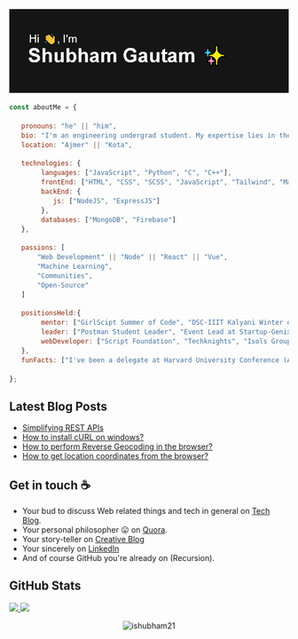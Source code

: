 <img src="https://github.com/ishubham21/ishubham21/blob/master/resources/banner.png" alt="Hello world">

```javascript
const aboutMe = {

   pronouns: "he" || "him",
   bio: "I'm an engineering undergrad student. My expertise lies in the web development domain and I love creative writing.",
   location: "Ajmer" || "Kota", 
   
   technologies: {
        languages: ["JavaScript", "Python", "C", "C++"],
        frontEnd: ["HTML", "CSS", "SCSS", "JavaScript", "Tailwind", "Materialize", "Bulma", "Bootstrap", "Material Design"],
        backEnd: {
           js: ["NodeJS", "ExpressJS"]
        },
        databases: ["MongoDB", "Firebase"]
   },
   
   passions: [
       "Web Development" || "Node" || "React" || "Vue",
       "Machine Learning",
       "Communities",
       "Open-Source"
   ]

   positionsHeld:{
        mentor: ["GirlScipt Summer of Code", "DSC-IIIT Kalyani Winter of Code", "MLH TechTogether Seattle", "MLH QWER Hacks"],
        leader: ["Postman Student Leader", "Event Lead at Startup-Genix", "Techknights Season of Code"],
        webDeveloper: ["Script Foundation", "Techknights", "Isols Group Pvt. Ltd."]
   },
   funFacts: ["I've been a delegate at Harvard University Conference (Asia)", "I've recently crossed 200K views on Quora"]

};
```

## Latest Blog Posts
<!-- BLOG-POST-LIST:START -->
- [Simplifying REST APIs](https://ishubham21.medium.com/simplifying-rest-apis-255545cdc559?source=rss-4853c79cce63------2)
- [How to install cURL on windows?](https://ishubham21.medium.com/how-to-install-curl-on-windows-bafd96c70ca6?source=rss-4853c79cce63------2)
- [How to perform Reverse Geocoding in the browser?](https://ishubham21.medium.com/how-to-perform-reverse-geocoding-in-the-browser-7b8317f9f15c?source=rss-4853c79cce63------2)
- [How to get location coordinates from the browser?](https://ishubham21.medium.com/how-to-get-location-coordinates-from-the-browser-cee085eeca95?source=rss-4853c79cce63------2)
<!-- BLOG-POST-LIST:END -->

## Get in touch :coffee:

- Your bud to discuss Web related things and tech in general on [Tech Blog](https://ishubham21.github.io/techblog/).
- Your personal philosopher :stuck_out_tongue: on [Quora](https://www.quora.com/profile/Shubham-Gautam-278).
- Your story-teller on [Creative Blog](https://ishubham21.github.io/myblog/)
- Your sincerely on [LinkedIn](https://www.linkedin.com/in/shubham-gautam-433019191/)
- And of course GitHub you're already on (Recursion).

## GitHub Stats

<a href="https://github.com/ishubham21">
  <img height="180em" src="https://github-readme-stats.vercel.app/api?username=ishubham21&show_icons=true&title_color=fff&icon_color=79ff97&text_color=9f9f9f&bg_color=151515&count_private=true" />
  <img height="180em" src="https://github-readme-stats.vercel.app/api/top-langs/?username=ishubham21&theme=dark&layout=compact" />
</a>

<p align="center"> <img src="https://komarev.com/ghpvc/?username=ishubham21" alt="ishubham21" /> </p>




